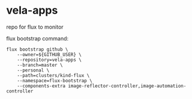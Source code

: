 # vela-apps
repo for flux to monitor

flux bootstrap command:

```shell
flux bootstrap github \
    --owner=${GITHUB_USER} \
    --repository=vela-apps \
    --branch=master \
    --personal \
    --path=clusters/kind-flux \
    --namespace=flux-bootstrap \
    --components-extra image-reflector-controller,image-automation-controller
```
